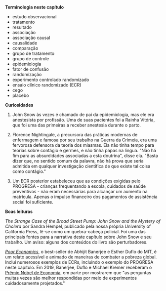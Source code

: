 **Terminologia neste capítulo**

* estudo observacional
* tratamento
* resultado
* associação
* associação causal
* causalidade
* comparação
* grupo de tratamento
* grupo de controle
* epidemiologia
* fator de confusão
* randomização
* experimento controlado randomizado
* ensaio clínico randomizado (ECR)
* cego
* placebo

**Curiosidades**

1. John Snow às vezes é chamado de pai da epidemiologia, mas ele era anestesista por profissão. Uma de suas pacientes foi a Rainha Vitória, que foi uma das primeiras a receber anestesia durante o parto.

2. Florence Nightingale, a precursora das práticas modernas de enfermagem e famosa por seu trabalho na Guerra da Crimeia, era uma fervorosa defensora da teoria dos miasmas. Ela não tinha tempo para teorias sobre contágio e germes, e não tinha papas na língua. "Não há fim para as absurdidades associadas a esta doutrina", disse ela. "Basta dizer que, no sentido comum da palavra, não há prova que seria admitida em qualquer investigação científica de que existe tal coisa como contágio."

3. Um ECR posterior estabeleceu que as condições exigidas pelo PROGRESA - crianças frequentando a escola, cuidados de saúde preventivos - não eram necessárias para alcançar um aumento na matrícula. Apenas o impulso financeiro dos pagamentos de assistência social foi suficiente.

**Boas leituras**

*The Strange Case of the Broad Street Pump: John Snow and the Mystery of Cholera* por Sandra Hempel, publicado pela nossa própria University of California Press, lê-se como um quebra-cabeça policial. Foi uma das principais fontes para a narrativa deste capítulo sobre John Snow e seu trabalho. Um aviso: alguns dos conteúdos do livro são perturbadores.

[*Poor Economics*](http://www.pooreconomics.com), o best-seller de Abhijit Banerjee e Esther Duflo do MIT, é um relato acessível e animado de maneiras de combater a pobreza global. Inclui numerosos exemplos de ECRs, incluindo o exemplo do PROGRESA neste capítulo. Em 2019, Banerjee, Duflo e Michael Kremer receberam o [Prêmio Nobel de Economia](https://www.nobelprize.org/prizes/economic-sciences/2019/press-release/), em parte por mostrarem que "as perguntas muitas vezes são melhor respondidas por meio de experimentos cuidadosamente projetados."
